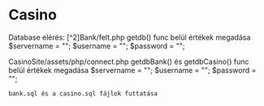 # Casino

Database elérés:
 [^2]Bank/felt.php
     getdb() func belül értékek megadása
      $servername = "";
      $username = "";
      $password = "";
      
  CasinoSite/assets/php/connect.php
    getdbBank() és getdbCasino() func belül értékek megadása
      $servername = "";
      $username = "";
      $password = "";
      
    bank.sql és a casino.sql fájlok futtatása
